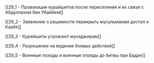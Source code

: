 

[[29_1 - Провокации курайшитов после переселения и их связи с Абдуллахом бин Убаййем]]

[[29_2 - Заявление о решимости перекрыть мусульманам доступ к Каабе]]

[[29_3 - Курайшиты угрожают мухаджирам]]

[[29_4 - Разрешение на ведение боевых действий]]

[[29_5 - Военные походы и военные отряды до битвы при Бадре]]

